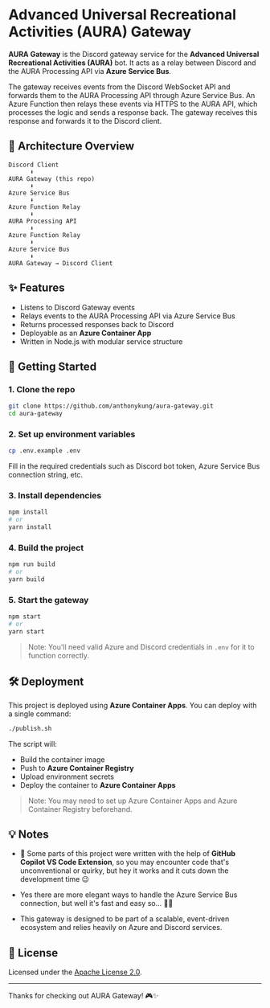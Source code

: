 # Advanced Universal Recreational Activities (AURA) Gateway

**AURA Gateway** is the Discord gateway service for the **Advanced Universal Recreational Activities (AURA)** bot. It acts as a relay between Discord and the AURA Processing API via **Azure Service Bus**.

The gateway receives events from the Discord WebSocket API and forwards them to the AURA Processing API through Azure Service Bus. An Azure Function then relays these events via HTTPS to the AURA API, which processes the logic and sends a response back. The gateway receives this response and forwards it to the Discord client.

## 🧭 Architecture Overview

```
Discord Client
      ⬇
AURA Gateway (this repo)
      ⬇
Azure Service Bus
      ⬇
Azure Function Relay
      ⬇
AURA Processing API
      ⬇
Azure Function Relay
      ⬇
Azure Service Bus
      ⬇
AURA Gateway → Discord Client
```

## ✨ Features

- Listens to Discord Gateway events
- Relays events to the AURA Processing API via Azure Service Bus
- Returns processed responses back to Discord
- Deployable as an **Azure Container App**
- Written in Node.js with modular service structure

## 🚀 Getting Started

### 1. Clone the repo

```bash
git clone https://github.com/anthonykung/aura-gateway.git
cd aura-gateway
```

### 2. Set up environment variables

```bash
cp .env.example .env
```

Fill in the required credentials such as Discord bot token, Azure Service Bus connection string, etc.

### 3. Install dependencies

```bash
npm install
# or
yarn install
```

### 4. Build the project

```bash
npm run build
# or
yarn build
```

### 5. Start the gateway

```bash
npm start
# or
yarn start
```

> Note: You'll need valid Azure and Discord credentials in `.env` for it to function correctly.

## 🛠 Deployment

This project is deployed using **Azure Container Apps**. You can deploy with a single command:

```bash
./publish.sh
```

The script will:
- Build the container image
- Push to **Azure Container Registry**
- Upload environment secrets
- Deploy the container to **Azure Container Apps**

> Note: You may need to set up Azure Container Apps and Azure Container Registry beforehand.

## 💡 Notes

- 🤖 Some parts of this project were written with the help of **GitHub Copilot VS Code Extension**, so you may encounter code that's unconventional or quirky, but hey it works and it cuts down the development time 😉

- Yes there are more elegant ways to handle the Azure Service Bus connection, but well it's fast and easy so... 🤷‍♂️

- This gateway is designed to be part of a scalable, event-driven ecosystem and relies heavily on Azure and Discord services.

## 📄 License

Licensed under the [Apache License 2.0](https://www.apache.org/licenses/LICENSE-2.0).

---

Thanks for checking out AURA Gateway! 🎮✨
